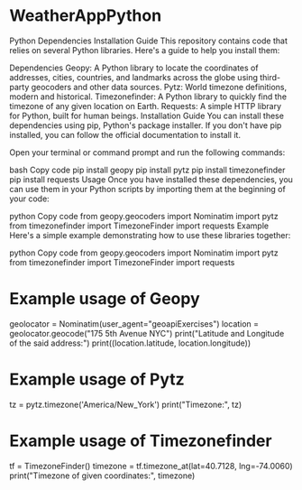 # WeatherAppPython
Python Dependencies Installation Guide
This repository contains code that relies on several Python libraries. Here's a guide to help you install them:

Dependencies
Geopy: A Python library to locate the coordinates of addresses, cities, countries, and landmarks across the globe using third-party geocoders and other data sources.
Pytz: World timezone definitions, modern and historical.
Timezonefinder: A Python library to quickly find the timezone of any given location on Earth.
Requests: A simple HTTP library for Python, built for human beings.
Installation Guide
You can install these dependencies using pip, Python's package installer. If you don't have pip installed, you can follow the official documentation to install it.

Open your terminal or command prompt and run the following commands:

bash
Copy code
pip install geopy
pip install pytz
pip install timezonefinder
pip install requests
Usage
Once you have installed these dependencies, you can use them in your Python scripts by importing them at the beginning of your code:

python
Copy code
from geopy.geocoders import Nominatim
import pytz
from timezonefinder import TimezoneFinder
import requests
Example
Here's a simple example demonstrating how to use these libraries together:

python
Copy code
from geopy.geocoders import Nominatim
import pytz
from timezonefinder import TimezoneFinder
import requests

# Example usage of Geopy
geolocator = Nominatim(user_agent="geoapiExercises")
location = geolocator.geocode("175 5th Avenue NYC")
print("Latitude and Longitude of the said address:")
print((location.latitude, location.longitude))

# Example usage of Pytz
tz = pytz.timezone('America/New_York')
print("Timezone:", tz)

# Example usage of Timezonefinder
tf = TimezoneFinder()
timezone = tf.timezone_at(lat=40.7128, lng=-74.0060)
print("Timezone of given coordinates:", timezone)


